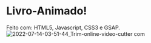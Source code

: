 # Livro-Animado!
Feito com: 
HTML5, Javascript, CSS3 e GSAP.
![2022-07-14-03-51-44_Trim-_online-video-cutter com_](https://user-images.githubusercontent.com/85259321/178920494-076a1b99-7e1f-4feb-873b-4a287fc31498.gif)
